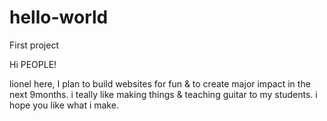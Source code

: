 # hello-world
First project 

Hi PEOPLE!

lionel here, I plan to build websites for fun & to create major impact in the next 9months.
i teally like making things & teaching guitar to my students. i hope you like what i make.
